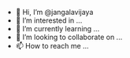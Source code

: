 - 👋 Hi, I’m @jangalavijaya
- 👀 I’m interested in ...
- 🌱 I’m currently learning ...
- 💞️ I’m looking to collaborate on ...
- 📫 How to reach me ...

<!---
jangalavijaya/jangalavijaya is a ✨ special ✨ repository because its `README.md` (this file) appears on your GitHub profile.
You can click the Preview link to take a look at your changes.
--->
